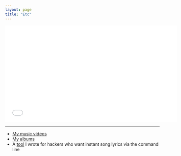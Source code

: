 ```yaml
---
layout: page 
title: "Etc"
---
```


<iframe width="560" height="315" src="//www.youtube.com/embed/CREndj3PUcY" frameborder="0" allowfullscreen></iframe>

---

  - [My music videos]({{site.url}}/music)
  - [My albums](https://ryanbarringtoncox.bandcamp.com/)
  - A [tool](https://github.com/ryanbarringtoncox/command_line_lyrics) I wrote for hackers who want instant song lyrics via the command line

